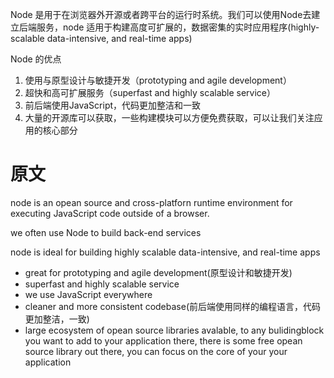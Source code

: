Node 是用于在浏览器外开源或者跨平台的运行时系统。我们可以使用Node去建立后端服务，node 适用于构建高度可扩展的，数据密集的实时应用程序(highly-scalable data-intensive, and real-time apps)

Node 的优点
1. 使用与原型设计与敏捷开发（prototyping and agile development）
2. 超快和高可扩展服务（superfast and highly scalable service）
3. 前后端使用JavaScript，代码更加整洁和一致
4. 大量的开源库可以获取，一些构建模块可以方便免费获取，可以让我们关注应用的核心部分

# 原文
node is an opean source and cross-platforn runtime environment for executing JavaScript code outside of a browser.

we often use Node to build back-end services

node is ideal for building highly scalable data-intensive, and real-time apps 

* great for prototyping and agile development(原型设计和敏捷开发)
* superfast and highly scalable service
* we use JavaScript everywhere
* cleaner and more consistent codebase(前后端使用同样的编程语言，代码更加整洁，一致)
* large ecosystem of opean source libraries avalable, to any bulidingblock you want to add
    to your application there, there is some free opean source library out there, you can focus
    on the core of your your application